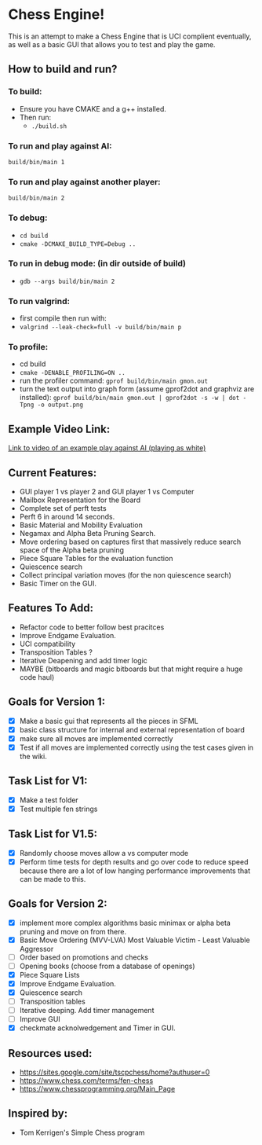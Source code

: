 # Chess Engine!
This is an attempt to make a Chess Engine that is UCI complient eventually, as well as a basic GUI that allows you to test and play the game. 
## How to build and run?
### To build:
- Ensure you have CMAKE and a g++ installed.
- Then run:
    -  ```./build.sh```
### To run and play against AI: 
```build/bin/main 1```
### To run and play against another player:
```build/bin/main 2```
### To debug:
- ```cd build```
- ````cmake -DCMAKE_BUILD_TYPE=Debug ..````
### To run in debug mode: (in dir outside of build)
- ```gdb --args build/bin/main 2```

### To run valgrind: 
- first compile then run with:
- ```valgrind --leak-check=full -v build/bin/main p```
### To profile: 
- cd build
- ```cmake -DENABLE_PROFILING=ON ..```
- run the profiler command:
```gprof build/bin/main gmon.out```
- turn the text output into graph form (assume gprof2dot and graphviz are installed):
```gprof build/bin/main gmon.out | gprof2dot -s -w | dot -Tpng -o output.png```
## Example Video Link: 
[Link to video of an example play against AI (playing as white)](https://www.youtube.com/watch?v=RsK19mFi5p0)

## Current Features:
- GUI player 1 vs player 2 and GUI player 1 vs Computer
- Mailbox Representation for the Board
- Complete set of perft tests 
- Perft 6 in around 14 seconds. 
- Basic Material and Mobility Evaluation
- Negamax and Alpha Beta Pruning Search. 
- Move ordering based on captures first that massively reduce search space of the Alpha beta pruning
- Piece Square Tables for the evaluation function
- Quiescence search
- Collect principal variation moves (for the non quiescence search)
- Basic Timer on the GUI. 
## Features To Add:
- Refactor code to better follow best pracitces
- Improve Endgame Evaluation. 
- UCI compatibility
- Transposition Tables ?
- Iterative Deapening and add timer logic
- MAYBE (bitboards and magic bitboards but that might require a huge code haul)

## Goals for Version 1:
- [x] Make a basic gui that represents all the pieces in SFML
- [x] basic class structure for internal and external representation of board
- [x] make sure all moves are implemented correctly
- [x] Test if all moves are implemented correctly using the test cases given in the wiki. 

## Task List for V1:
- [x] Make a test folder 
- [x] Test multiple fen strings

## Task List for V1.5:
- [x] Randomly choose moves allow a vs computer mode
- [x] Perform time tests for depth results and go over code to reduce speed because there are a lot of low hanging performance improvements that can be made to this. 

## Goals for Version 2:
- [x] implement more complex algorithms basic minimax or alpha beta pruning and move on from there. 
- [x] Basic Move Ordering (MVV-LVA) Most Valuable Victim - Least Valuable Aggressor
- [ ] Order based on promotions and checks
- [ ] Opening books (choose from a database of openings)
- [x] Piece Square Lists
- [x] Improve Endgame Evaluation.
- [x] Quiescence search
- [ ] Transposition tables
- [ ] Iterative deeping. Add timer management
- [ ] Improve GUI
- [x] checkmate acknolwedgement and Timer in GUI. 

## Resources used:
- https://sites.google.com/site/tscpchess/home?authuser=0
- https://www.chess.com/terms/fen-chess
- https://www.chessprogramming.org/Main_Page
## Inspired by:
- Tom Kerrigen's Simple Chess program
